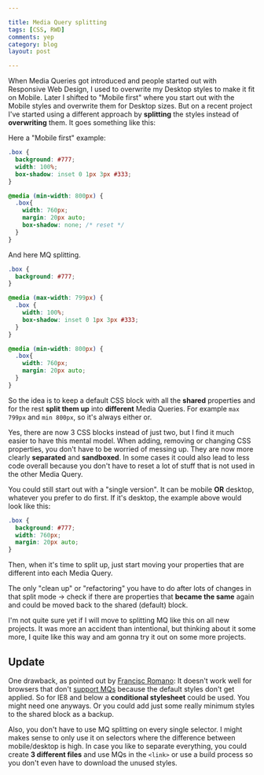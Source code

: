 ```yaml
---

title: Media Query splitting
tags: [CSS, RWD]
comments: yep
category: blog
layout: post

---
```


When Media Queries got introduced and people started out with Responsive Web Design, I used to overwrite my Desktop styles to make it fit on Mobile. Later I shifted to "Mobile first" where you start out with the Mobile styles and overwrite them for Desktop sizes. But on a recent project I've started using a different approach by __splitting__ the styles instead of __overwriting__ them. It goes something like this:

Here a "Mobile first" example:

```css
.box {
  background: #777;
  width: 100%;
  box-shadow: inset 0 1px 3px #333;
}

@media (min-width: 800px) {
  .box{
    width: 760px;
    margin: 20px auto;
    box-shadow: none; /* reset */
  }
}
```

And here MQ splitting.

```css
.box {
  background: #777;
}

@media (max-width: 799px) {
  .box {
    width: 100%;
    box-shadow: inset 0 1px 3px #333;
  }
}

@media (min-width: 800px) {
  .box{
    width: 760px;
    margin: 20px auto;
  }
}
```

So the idea is to keep a default CSS block with all the __shared__ properties and for the rest __split them up__ into __different__ Media Queries. For example `max 799px` and `min 800px`, so it's always either or.

Yes, there are now 3 CSS blocks instead of just two, but I find it much easier to have this mental model. When adding, removing or changing CSS properties, you don't have to be worried of messing up. They are now more clearly __separated__ and __sandboxed__. In some cases it could also lead to less code overall because you don't have to reset a lot of stuff that is not used in the other Media Query.

You could still start out with a "single version". It can be mobile __OR__ desktop, whatever you prefer to do first. If it's desktop, the example above would look like this:

```css
.box {
  background: #777;
  width: 760px;
  margin: 20px auto;
}
```

Then, when it's time to split up, just start moving your properties that are different into each Media Query.

The only "clean up" or "refactoring" you have to do after lots of changes in that split mode -> check if there are properties that __became the same__ again and could be moved back to the shared (default) block.

I'm not quite sure yet if I will move to splitting MQ like this on all new projects. It was more an accident than intentional, but thinking about it some more, I quite like this way and am gonna try it out on some more projects.


## Update

One drawback, as pointed out by [Francisc Romano](https://twitter.com/franciscromano/status/240808834250190850): It doesn't work well for browsers that don't [support MQs](http://caniuse.com/#feat=css-mediaqueries) because the default styles don't get applied. So for IE8 and below a __conditional stylesheet__ could be used. You might need one anyways. Or you could add just some really minimum styles to the shared block as a backup.

Also, you don't have to use MQ splitting on every single selector. I might makes sense to only use it on selectors where the difference between mobile/desktop is high. In case you like to separate everything, you could create __3 different files__ and use MQs in the `<link>` or use a build process so you don't even have to download the unused styles.

